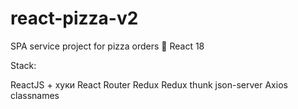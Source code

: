# react-pizza-v2
SPA service project for pizza orders 🍕 React 18

Stack:

ReactJS + хуки
React Router
Redux
Redux thunk
json-server
Axios
classnames
